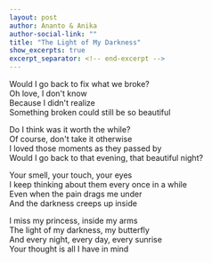 ```yaml
---
layout: post
author: Ananto & Anika
author-social-link: ""
title: "The Light of My Darkness"
show_excerpts: true
excerpt_separator: <!-- end-excerpt -->
---
```


Would I go back to fix what we broke?  
Oh love, I don't know  
Because I didn't realize  
Something broken could still be so beautiful  
<!-- end-excerpt -->

Do I think was it worth the while?  
Of course, don't take it otherwise  
I loved those moments as they passed by  
Would I go back to that evening, that beautiful night?   

Your smell, your touch, your eyes  
I keep thinking about them every once in a while  
Even when the pain drags me under  
And the darkness creeps up inside  

I miss my princess, inside my arms  
The light of my darkness, my butterfly  
And every night, every day, every sunrise  
Your thought is all I have in mind  

